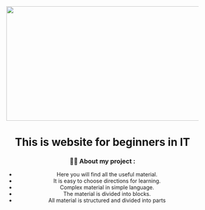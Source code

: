 <div id="header" align="center">

 
 <div id="badges">


<div align="center">
  <img src="https://user-images.githubusercontent.com/114920747/198136159-e0517261-b73f-4ce9-b9fb-c2aeb0d7ee3c.jpg" width="600" height="300"/>
  
   # This is website for beginners in IT
   ### :woman_technologist: About my project :


- Here you will find all the useful material.
- It is easy to choose directions for learning.
- Сomplex material in simple language.
- The material is divided into blocks.
- All material is structured and divided into parts

   
   
</div>

